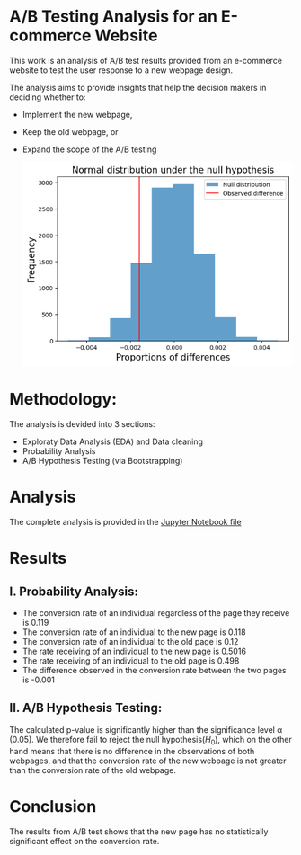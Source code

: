 # A/B Testing Analysis for an E-commerce Website

This work is an analysis of A/B test results provided from an e-commerce website to test the user response to a new webpage design.

The analysis aims to provide insights that help the decision makers in deciding whether to:

- Implement the new webpage,
- Keep the old webpage, or
- Expand the scope of the A/B testing

  ![](AB-testing-dataset/snapshot-distribution-histogram.png)

# Methodology:
  The analysis is devided into 3 sections:
  - Exploraty Data Analysis (EDA) and Data cleaning
  - Probability Analysis
  - A/B Hypothesis Testing (via Bootstrapping)
 
# Analysis

  The complete analysis is provided in the [Jupyter Notebook file](AB-Test-Analysis.ipynb)

# Results
## I. Probability Analysis:

- The conversion rate of an individual regardless of the page they receive is 0.119
- The conversion rate of an individual to the new page is 0.118
- The conversion rate of an individual to the old page is 0.12
- The rate receiving of an individual to the new page is 0.5016
- The rate receiving of an individual to the old page is 0.498
- The difference observed in the conversion rate between the two pages is -0.001

## II. A/B Hypothesis Testing:

  The calculated p-value is significantly higher than the significance level α (0.05). We therefore fail to reject the null hypothesis$(H_0)$, which on the other hand means that there is no difference in the observations of both webpages, and that the conversion rate of the new webpage is not greater than the conversion rate of the old webpage.

# Conclusion
The results from A/B test shows that the new page has no statistically significant effect on the conversion rate.


